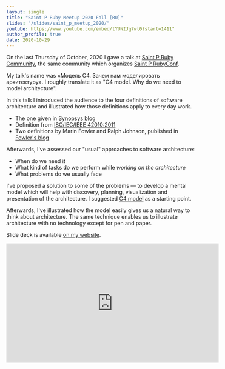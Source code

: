 ```yaml
---
layout: single
title: "Saint P Ruby Meetup 2020 Fall [RU]"
slides: "/slides/saint_p_meetup_2020/"
youtube: https://www.youtube.com/embed/tYUNIJg7wl0?start=1411"
author_profile: true
date: 2020-10-29
---
```


On the last Thursday of October, 2020 I gave a talk at [Saint P Ruby Community](https://t.me/saintprug), the same community which organizes [Saint P RubyConf](https://spbrubyconf.ru/).

My talk's name was «Модель С4. Зачем нам моделировать архитектуру». I roughly translate it as "C4 model. Why do we need to model architecture".

In this talk I introduced the audience to the four definitions of software architecture and illustrated how those definitions apply to every day work.

* The one given in [Synopsys blog](https://www.synopsys.com/glossary/what-is-software-architecture.html)
* Definition from [ISO/IEC/IEEE 42010:2011](https://www.iso.org/standard/50508.html)
* Two definitions by Marin Fowler and Ralph Johnson, published in [Fowler's blog](https://martinfowler.com/ieeeSoftware/whoNeedsArchitect.pdf)

Afterwards, I've assessed our "usual" approaches to software architecture:

* When do we need it
* What kind of tasks do we perform while _working on the architecture_
* What problems do we usually face

I've proposed a solution to some of the problems — to develop a mental model which will help with discovery, planning, visualization and presentation of the architecture. I suggested [C4 model](https://c4model.com/) as a starting point.

Afterwards, I've illustrated how the model easily gives us a natural way to think about architecture. The same technique enables us to illustrate architecture with no technology except for pen and paper.

Slide deck is available [on my website](/slides/saint_p_meetup_2020).

<iframe width="560" height="315" src="https://www.youtube.com/embed/tYUNIJg7wl0?start=1411" frameborder="0" allow="accelerometer; autoplay; clipboard-write; encrypted-media; gyroscope; picture-in-picture" allowfullscreen></iframe>

